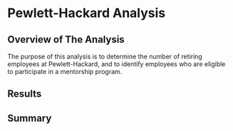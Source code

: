 # Pewlett-Hackard Analysis

## Overview of The Analysis
The purpose of this analysis is to determine the number of retiring employees at Pewlett-Hackard, and to identify employees who are eligible to participate in a mentorship program. 
## Results

## Summary

